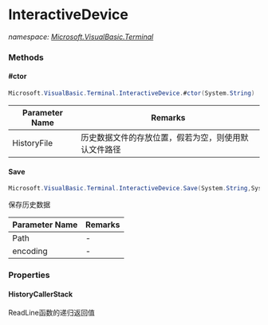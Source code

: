 ﻿# InteractiveDevice
_namespace: [Microsoft.VisualBasic.Terminal](./index.md)_





### Methods

#### #ctor
```csharp
Microsoft.VisualBasic.Terminal.InteractiveDevice.#ctor(System.String)
```


|Parameter Name|Remarks|
|--------------|-------|
|HistoryFile|历史数据文件的存放位置，假若为空，则使用默认文件路径|


#### Save
```csharp
Microsoft.VisualBasic.Terminal.InteractiveDevice.Save(System.String,System.Text.Encoding)
```
保存历史数据

|Parameter Name|Remarks|
|--------------|-------|
|Path|-|
|encoding|-|



### Properties

#### HistoryCallerStack
ReadLine函数的递归返回值
